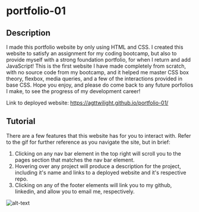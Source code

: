 # portfolio-01

## Description
I made this portfolio website by only using HTML and CSS. I created this website to satisfy an assignment for my coding bootcamp, but also to provide myself with a strong foundation portfolio, for when I return and add JavaScript! This is the first website I have made completely from scratch, with no source code from my bootcamp, and it helped me master CSS box theory, flexbox, media queries, and a few of the interactions provided in base CSS. Hope you enjoy, and please do come back to any future porfolios I make, to see the progress of my development career! <br />

Link to deployed website: https://agttwilight.github.io/portfolio-01/

## Tutorial
There are a few features that this website has for you to interact with. Refer to the gif for further reference as you navigate the site, but in brief:
1. Clicking on any nav bar element in the top right will scroll you to the pages section that matches the nav bar element.
2. Hovering over any project will produce a description for the project, including it's name and links to a deployed website and it's respective repo.
3. Clicking on any of the footer elements will link you to my github, linkedin, and allow you to email me, respectively.

![alt-text](./assests/tutorial.gif)
